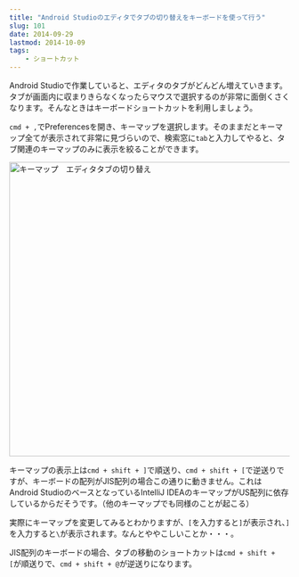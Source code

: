 ```yaml
---
title: "Android Studioのエディタでタブの切り替えをキーボードを使って行う"
slug: 101
date: 2014-09-29
lastmod: 2014-10-09
tags: 
    - ショートカット
---
```


Android Studioで作業していると、エディタのタブがどんどん増えていきます。タブが画面内に収まりきらなくなったらマウスで選択するのが非常に面倒くさくなります。そんなときはキーボードショートカットを利用しましょう。

`cmd + ,`でPreferencesを開き、キーマップを選択します。そのままだとキーマップ全てが表示されて非常に見づらいので、検索窓に`tab`と入力してやると、タブ関連のキーマップのみに表示を絞ることができます。

<img src="https://android.gcreate.jp/wp-content/uploads/2014/09/0bc4871aebae9ea286c935fc3c272429.jpg" alt="キーマップ　エディタタブの切り替え" title="キーマップ　エディタタブの切り替え.jpg" border="0" width="600" height="528" />

キーマップの表示上は`cmd + shift + ]`で順送り、`cmd + shift + [`で逆送りですが、キーボードの配列がJIS配列の場合この通りに動きません。これはAndroid StudioのベースとなっているIntelliJ IDEAのキーマップがUS配列に依存しているからだそうです。（他のキーマップでも同様のことが起こる）

実際にキーマップを変更してみるとわかりますが、`[`を入力すると`]`が表示され、`]`を入力すると`\`が表示されます。なんとややこしいことか・・・。

JIS配列のキーボードの場合、タブの移動のショートカットは`cmd + shift + [`が順送りで、`cmd + shift + @`が逆送りになります。


  